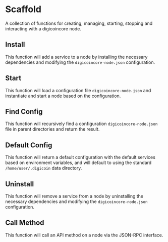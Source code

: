 # Scaffold
A collection of functions for creating, managing, starting, stopping and interacting with a digicoincore node.

## Install
This function will add a service to a node by installing the necessary dependencies and modifying the `digicoincore-node.json` configuration.

## Start
This function will load a configuration file `digicoincore-node.json` and instantiate and start a node based on the configuration.

## Find Config
This function will recursively find a configuration `digicoincore-node.json` file in parent directories and return the result.

## Default Config
This function will return a default configuration with the default services based on environment variables, and will default to using the standard `/home/user/.digicoin` data directory.

## Uninstall
This function will remove a service from a node by uninstalling the necessary dependencies and modifying the `digicoincore-node.json` configuration.

## Call Method
This function will call an API method on a node via the JSON-RPC interface.
